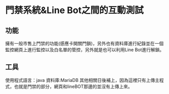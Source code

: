 # 門禁系統&Line Bot之間的互動測試
## 功能
擁有一般市售上門禁的功能(感應卡開關門鎖)，另外也有資料庫進行紀錄並在一個監控網頁上進行監控以及白名單的管控，另外就是也可以利用Line Bot進行解鎖。
## 工具
使用程式語言：java
資料庫:MariaDB
其他相關日後補上，因為這裡只有上傳主程式，也就是門禁的部分，網頁和lineBOT那邊的並沒有上傳上來。
